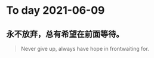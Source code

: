 
# To day 2021-06-09


## 永不放弃，总有希望在前面等待。
> Never give up, always have hope in frontwaiting for.

    